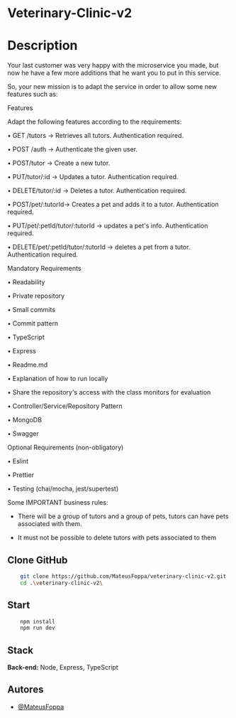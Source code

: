 
# Veterinary-Clinic-v2

# Description

Your last customer was very happy with the microservice you made, but now he have a few more additions that he want you to put in this service.

So, your new mission is to adapt the service in order to allow some new features such as:

Features

Adapt the following features according to the requirements:

• GET /tutors -> Retrieves all tutors. Authentication required.

• POST /auth -> Authenticate the given user.

• POST/tutor -> Create a new tutor.

• PUT/tutor/:id -> Updates a tutor. Authentication required.

• DELETE/tutor/:id -> Deletes a tutor. Authentication required.

• POST/pet/:tutorId-> Creates a pet and adds it to a tutor. Authentication required.

• PUT/pet/:petId/tutor/:tutorId -> updates a pet's info. Authentication required.

• DELETE/pet/:petId/tutor/:tutorId -> deletes a pet from a tutor. Authentication required.

Mandatory Requirements

• Readability

• Private repository

• Small commits

• Commit pattern

• TypeScript

• Express

• Readme.md

• Explanation of how to run locally

• Share the repository's access with the class monitors for evaluation

• Controller/Service/Repository Pattern

• MongoDB

• Swagger

Optional Requirements (non-obligatory)

• Eslint

• Prettier

• Testing (chai/mocha, jest/supertest)

Some IMPORTANT business rules:

- There will be a group of tutors and a group of pets, tutors can have pets associated with them.

- It must not be possible to delete tutors with pets associated to them

## Clone GitHub

```bash
    git clone https://github.com/MateusFoppa/veterinary-clinic-v2.git
    cd .\veterinary-clinic-v2\
```
## Start

```bash
    npm install
    npm run dev
```
    
## Stack

**Back-end:** Node, Express, TypeScript


## Autores

- [@MateusFoppa](https://github.com/MateusFoppa)

